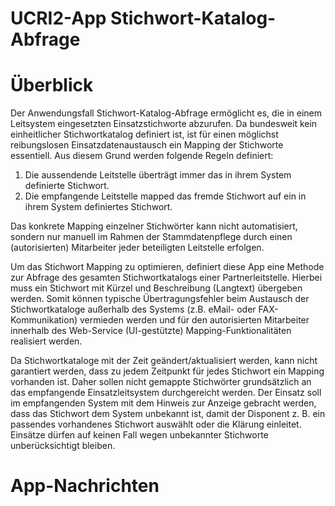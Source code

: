 # UCRI2-App Stichwort-Katalog-Abfrage

<!-- toc -->
<!-- tocstop -->

# Überblick
Der Anwendungsfall Stichwort-Katalog-Abfrage ermöglicht es, die in einem Leitsystem eingesetzten Einsatzstichworte abzurufen.
Da bundesweit kein einheitlicher Stichwortkatalog definiert ist, ist für einen
möglichst reibungslosen Einsatzdatenaustausch ein Mapping der
Stichworte essentiell.
Aus diesem Grund werden folgende Regeln definiert:
1. Die aussendende Leitstelle überträgt immer das in ihrem System
   definierte Stichwort.
2. Die empfangende Leitstelle mapped das fremde Stichwort auf ein in
   ihrem System definiertes Stichwort.


Das konkrete Mapping einzelner Stichwörter kann nicht automatisiert,
sondern nur manuell im Rahmen der Stammdatenpflege durch einen
(autorisierten) Mitarbeiter jeder beteiligten Leitstelle erfolgen.

Um das Stichwort Mapping zu optimieren, definiert diese App eine Methode zur Abfrage des gesamten Stichwortkatalogs
einer Partnerleitstelle. Hierbei muss ein Stichwort mit Kürzel und
Beschreibung (Langtext) übergeben werden.
Somit können typische Übertragungsfehler beim Austausch der
Stichwortkataloge außerhalb des Systems (z.B. eMail- oder FAX-Kommunikation) vermieden werden und für den autorisierten Mitarbeiter
innerhalb des Web-Service (UI-gestützte) Mapping-Funktionalitäten
realisiert werden.

Da Stichwortkataloge mit der Zeit geändert/aktualisiert werden, kann nicht
garantiert werden, dass zu jedem Zeitpunkt für jedes Stichwort ein
Mapping vorhanden ist. Daher sollen nicht gemappte Stichwörter
grundsätzlich an das empfangende Einsatzleitsystem durchgereicht
werden. Der Einsatz soll im empfangenden System mit dem Hinweis zur
Anzeige gebracht werden, dass das Stichwort dem System unbekannt ist,
damit der Disponent z. B. ein passendes vorhandenes Stichwort auswählt
oder die Klärung einleitet. Einsätze dürfen auf keinen Fall wegen
unbekannter Stichworte unberücksichtigt bleiben.

# App-Nachrichten
<!-- include ../../general_schema_documentation.md -->
<!-- include request.schema.md -->
<!-- include response.schema.md -->


